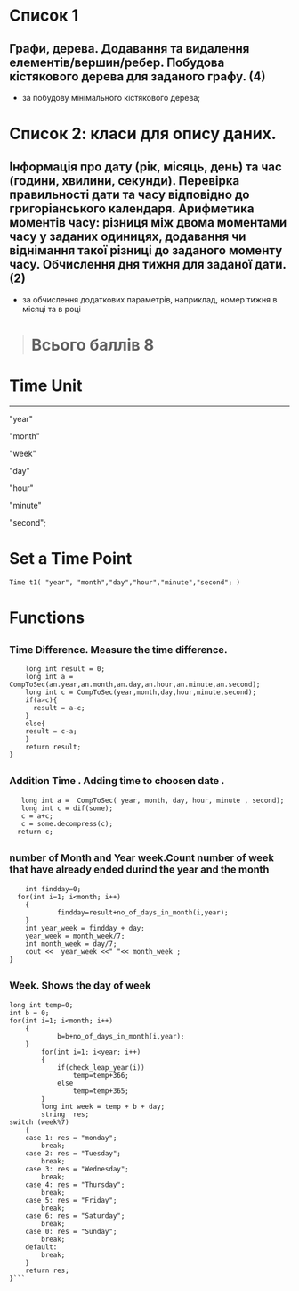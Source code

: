 
# Список 1
## Графи, дерева. Додавання та видалення елементів/вершин/ребер. Побудова кістякового дерева для заданого графу. (4)

 + за побудову мінімального кістякового дерева; 


# Список 2: класи для опису даних.
## Інформація про дату (рік, місяць, день) та час (години, хвилини, секунди). Перевірка правильності дати та часу відповідно до григоріанського календаря. Арифметика моментів часу: різниця між двома моментами часу у заданих одиницях, додавання чи віднімання такої різниці до заданого моменту часу. Обчислення дня тижня для заданої дати.(2)

+ за обчислення додаткових параметрів, наприклад, номер тижня в місяці та в році


> # Всього баллів 8 


# Time Unit 
---

   "year"  
   
   "month"
  
   "week"
  
   "day"
  
   "hour"
  
   "minute"
  
   "second";
# Set a Time Point
  ```Time t1( "year", "month","day","hour","minute","second"; )```
  
  
  
# Functions 

 ## <sub> Time Difference. Measure the time difference.</sub> 
```long int Time:: dif(Time an){
    long int result = 0;
    long int a = CompToSec(an.year,an.month,an.day,an.hour,an.minute,an.second);
    long int c = CompToSec(year,month,day,hour,minute,second);
    if(a>c){
      result = a-c;
    }
    else{
    result = c-a;
    }
    return result;
}
```


## <sub> Addition Time .  Adding time to choosen date .</sub> 
```long int Time:: add(Time some ){
   long int a =  CompToSec( year, month, day, hour, minute , second);
   long int c = dif(some);
   c = a+c;
   c = some.decompress(c);
  return c;
  ```
  
  
## <sub> number of Month and Year week.Count number of week that have already ended durind the year and the month</sub>  
```void Time:: get_Year_and_Month_week(){
    int findday=0;
  for(int i=1; i<month; i++)
    {
            findday=result+no_of_days_in_month(i,year);
    }
    int year_week = findday + day;
    year_week = month_week/7;
    int month_week = day/7;
    cout <<  year_week <<" "<< month_week ;
}
```


## <sub>  Week. Shows the day of week </sub> 
```string Time :: Nweek(){
long int temp=0;
int b = 0;
for(int i=1; i<month; i++)
    {
            b=b+no_of_days_in_month(i,year);
    }
        for(int i=1; i<year; i++)
        {
            if(check_leap_year(i))
                temp=temp+366;
            else
                temp=temp+365;
        }
        long int week = temp + b + day;
        string  res; 
switch (week%7)
    {
    case 1: res = "monday";
        break;
    case 2: res = "Tuesday";
        break;
    case 3: res = "Wednesday";
        break;
    case 4: res = "Thursday";
        break;
    case 5: res = "Friday";
        break;
    case 6: res = "Saturday";
        break;
    case 0: res = "Sunday";
        break;
    default:
        break;
    }
    return res;
}```

